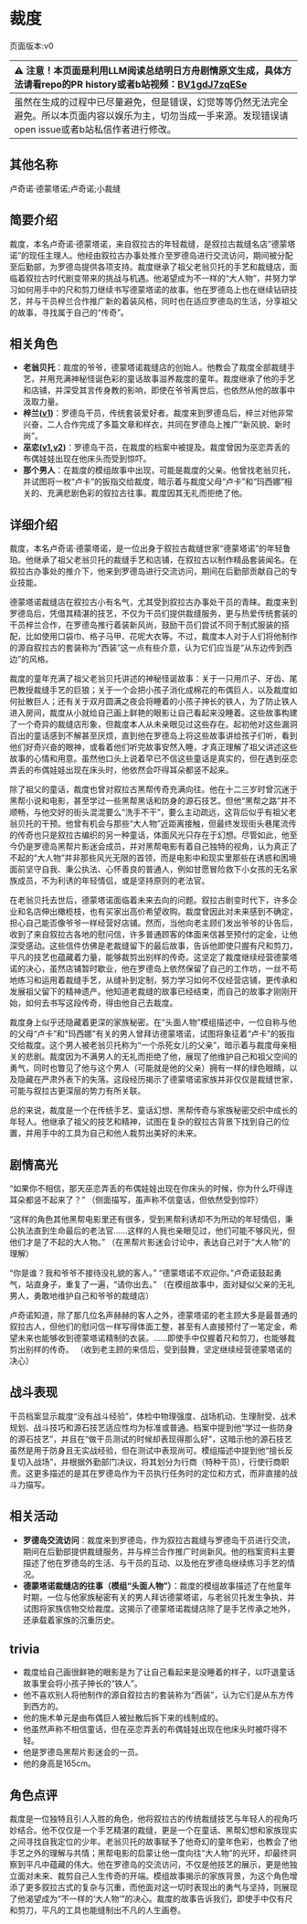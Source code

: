 # 裁度
页面版本:v0
 

| :warning: 注意！本页面是利用LLM阅读总结明日方舟剧情原文生成，具体方法请看repo的PR history或者b站视频：[BV1gdJ7zqESe](https://www.bilibili.com/video/BV1gdJ7zqESe/)         |
|:----------------------------|
| 虽然在生成的过程中已尽量避免，但是错误，幻觉等等仍然无法完全避免。所以本页面内容以娱乐为主，切勿当成一手来源。发现错误请open issue或者b站私信作者进行修改。|



## 其他名称
卢奇诺·德蒙塔诺;卢奇诺;小裁缝
## 简要介绍
裁度，本名卢奇诺·德蒙塔诺，来自叙拉古的年轻裁缝，是叙拉古裁缝名店“德蒙塔诺”的现任主理人。他经由叙拉古办事处推介至罗德岛进行交流访问，期间被分配至后勤部，为罗德岛提供各项支持。裁度继承了祖父老翁贝托的手艺和裁缝店，面临着叙拉古时代剧变带来的挑战与机遇。他渴望成为不一样的“大人物”，并努力学习如何用手中的尺和剪刀继续书写德蒙塔诺的故事。他在罗德岛上也在继续钻研技艺，并与干员梓兰合作推广新的着装风格，同时也在适应罗德岛的生活，分享祖父的故事，寻找属于自己的“传奇”。
## 相关角色
-   **老翁贝托**：裁度的爷爷，德蒙塔诺裁缝店的创始人。他教会了裁度全部裁缝手艺，并用充满神秘怪诞色彩的童话故事滋养裁度的童年。裁度继承了他的手艺和店铺，并深受其言传身教的影响，即使在爷爷离世后，也依然从他的故事中汲取力量。
-   **梓兰([v1](char_278_orchid.md))**：罗德岛干员，传统套装爱好者。裁度来到罗德岛后，梓兰对他非常兴奋，二人合作完成了多篇文章和样衣，共同在罗德岛上推广“新风貌、新时尚”。
-   **巫恋([v1](char_254_vodfox.md),[v2](../char_v3/char_254_vodfox.md))**：罗德岛干员，在裁度的档案中被提及。裁度曾因为巫恋弄丢的布偶娃娃出现在他床头而受到惊吓。
-   **那个男人**：在裁度的模组故事中出现，可能是裁度的父亲。他曾找老翁贝托，并试图将一枚“卢卡”的扳指交给裁度，暗示着与裁度父母“卢卡”和“玛西娜”相关的、充满悲剧色彩的叙拉古往事。裁度因其无礼而拒绝了他。
## 详细介绍
裁度，本名卢奇诺·德蒙塔诺，是一位出身于叙拉古裁缝世家“德蒙塔诺”的年轻鲁珀。他继承了祖父老翁贝托的裁缝手艺和店铺，在叙拉古以制作精品套装闻名。在叙拉古办事处的推介下，他来到罗德岛进行交流访问，期间在后勤部贡献自己的专业技能。

德蒙塔诺裁缝店在叙拉古小有名气，尤其受到叙拉古办事处干员的青睐。裁度来到罗德岛后，凭借其精湛的技艺，不仅为干员们提供裁缝服务，更与热爱传统套装的干员梓兰合作，在罗德岛推行着装新风尚，鼓励干员们尝试不同于制式服装的搭配，比如使用口袋巾、格子马甲、花呢大衣等。不过，裁度本人对于人们将他制作的源自叙拉古的套装称为“西装”这一点有些介意，认为它们应当是“从东边传到西边”的风格。

裁度的童年充满了祖父老翁贝托讲述的神秘怪诞故事：关于一只用爪子、牙齿、尾巴教授裁缝手艺的巨狼；关于一个会把小孩子消化成棉花的布偶巨人，以及裁度如何扯散巨人；还有关于双月圆满之夜会将睡着的小孩子抻长的铁人，为了防止铁人进入房间，裁度从小就给自己画上鲜艳的眼影让自己看起来没睡着。这些故事构建了一个奇异的裁缝店形象，但裁度本人从未亲眼见过这些存在。起初他对这些漏洞百出的童话感到不解甚至厌烦，直到他在罗德岛上将这些故事讲给孩子们听，看到他们好奇兴奋的眼神，或看着他们听完故事安然入睡，才真正理解了祖父讲述这些故事的心情和用意。虽然他口头上说着早已不信这些童话是真实的，但在遇到巫恋弄丢的布偶娃娃出现在床头时，他依然会吓得耳朵都竖不起来。

除了祖父的童话，裁度也曾对叙拉古黑帮传奇充满向往。他在十二三岁时曾沉迷于黑帮小说和电影，甚至学过一些黑帮黑话和防身的源石技艺。但他“黑帮之路”并不顺畅，与他交好的街头混混要么“洗手不干”，要么主动疏远，这背后似乎有祖父老翁贝托的干预。他曾有机会与那些“大人物”近距离接触，但最终发现街头巷尾流传的传奇也只是叙拉古编织的另一种童话，体面风光只存在于幻想。尽管如此，他至今仍是罗德岛黑帮片影迷会成员，并对黑帮电影有着自己独特的视角，认为真正了不起的“大人物”并非那些风光无限的首领，而是电影中和现实里那些在诱惑和困境面前坚守自我、秉公执法、心怀善良的普通人，例如甘愿冒险救下小女孩的无名家族成员，不为利诱的年轻情侣，或是坚持原则的老法官。

在老翁贝托去世后，德蒙塔诺面临着未来去向的问题。叙拉古剧变时代下，许多企业和名店伸出橄榄枝，也有买家出高价希望收购。裁度曾因此对未来感到不确定，担心自己能否像爷爷一样经营好店铺。然而，当他向老主顾们发出爷爷的讣告后，收到了来自叙拉古各地的慰问信，许多普通顾客的体面来信甚至预付的定金，让他深受感动。这些信件仿佛是老裁缝留下的最后故事，告诉他即使只握有尺和剪刀，平凡的技艺也蕴藏着力量，能够裁剪出别样的传奇。这坚定了裁度继续经营德蒙塔诺的决心，虽然店铺暂时歇业，他在罗德岛上依然保留了自己的工作坊，一丝不苟地练习和运用着裁缝手艺，从缝补到定制，努力学习如何不仅经营店铺，更传承和发展祖父留下的精神遗产。他知道老裁缝的故事已经结束，而自己的故事才刚刚开始，如何去书写这段传奇，得由他自己去裁度。

裁度身上似乎还隐藏着更深的家族秘密。在“头面人物”模组描述中，一位自称与他的父母“卢卡”和“玛西娜”有关的男人曾拜访德蒙塔诺，试图将象征着“卢卡”的扳指交给裁度。这个男人被老翁贝托称为“一个杀死女儿的父亲”，暗示着与裁度母亲相关的悲剧。裁度因为不满男人的无礼而拒绝了他，展现了他维护自己和祖父空间的勇气，同时也瞥见了他与这个男人（可能就是他的父亲）拥有一样的绿色眼睛，以及隐藏在严肃外表下的失落。这段经历揭示了德蒙塔诺家族并非仅仅是裁缝世家，可能与叙拉古更深层的势力有所关联。

总的来说，裁度是一个在传统手艺、童话幻想、黑帮传奇与家族秘密交织中成长的年轻人。他继承了祖父的技艺和精神，试图在复杂的叙拉古背景下找到自己的位置，并用手中的工具为自己和他人裁剪出美好的未来。
## 剧情高光
“如果你不相信，那天巫恋弄丢的布偶娃娃出现在你床头的时候，你为什么吓得连耳朵都竖不起来了？”
（侧面描写，虽声称不信童话，但依然受到惊吓）

“这样的角色其他黑帮电影里还有很多，受到黑帮利诱却不为所动的年轻情侣，秉公执法直到生命最后的老法官......这样的人我也亲眼见过，他们可能不够风光，但他们才是了不起的大人物。”
（在黑帮片影迷会讨论中，表达自己对于“大人物”的理解）

“你是谁？我和爷爷不接待没礼貌的客人。”
“德蒙塔诺不欢迎你。”卢奇诺鼓起勇气，站直身子，重复了一遍，“请你出去。”
（在模组故事中，面对疑似父亲的无礼男人，勇敢地维护自己和爷爷的裁缝店）

卢奇诺知道，除了那几位名声赫赫的客人之外，德蒙塔诺的老主顾大多是最普通的叙拉古人，但他们的慰问信一样写得体面工整，甚至有人直接预付了一笔定金，希望未来也能够收到德蒙塔诺精制的衣装。......即使手中仅握着尺和剪刀，也能够裁剪出别样的传奇。
（收到老主顾的来信后，受到鼓舞，坚定继续经营德蒙塔诺的决心）
## 战斗表现
干员档案显示裁度“没有战斗经验”，体检中物理强度、战场机动、生理耐受、战术规划、战斗技巧和源石技艺适应性均为标准或普通。档案中提到他“学过一些防身的源石技艺”，并且在“做干员测试的时候却表现得那么好”，这暗示他的源石技艺虽然是用于防身且无实战经验，但在测试中表现尚可。模组描述中提到他“擅长反复切入战场”，并根据外勤部门决议，将其划分为行商（特种干员），行使行商职责。这更多描述的是其在罗德岛作为干员执行任务时的定位和方式，而非直接的战斗力描写。
## 相关活动
-   **罗德岛交流访问**：裁度来到罗德岛，作为叙拉古裁缝与罗德岛干员进行交流，期间在后勤部提供裁缝服务，并与梓兰合作推广时尚新风。他的档案资料主要描述了他在罗德岛的生活、与干员的互动、以及他在罗德岛继续练习手艺的情况。
-   **德蒙塔诺裁缝店的往事（模组“头面人物”）**：裁度的模组故事描述了在他童年时期，一位与他家族秘密有关的男人拜访德蒙塔诺，与老翁贝托发生争执，并试图将家族信物交给裁度。这揭示了德蒙塔诺裁缝店除了是手艺传承之地外，还承载着家族的沉重历史。
## trivia
*   裁度给自己画很鲜艳的眼影是为了让自己看起来是没睡着的样子，以吓退童话故事里会将小孩子抻长的“铁人”。
*   他不喜欢别人将他制作的源自叙拉古的套装称为“西装”，认为它们是从东方传到西方的。
*   他的施术单元是由布偶巨人被扯散后拆下来的线制成的。
*   他虽然声称不相信童话，但在巫恋弄丢的布偶娃娃出现在他床头时被吓得不轻。
*   他是罗德岛黑帮片影迷会的一员。
*   他的身高是165cm。
## 角色点评
裁度是一位独特且引人入胜的角色，他将叙拉古的传统裁缝技艺与年轻人的视角巧妙结合。他不仅仅是一个手艺精湛的裁缝，更是一个在童话、黑帮幻想和家族现实之间寻找自我定位的少年。老翁贝托的故事赋予了他奇幻的童年色彩，也教会了他手艺之外的理解与共情；黑帮电影的启蒙让他一度向往“大人物”的光环，却最终洞察到平凡中蕴藏的伟大。他在罗德岛的交流访问，不仅是他技艺的展示，更是他独立面对未来、裁剪自己人生传奇的开端。模组故事揭示的家族背景，为这个角色增添了更多叙拉古式的复杂与沉重，而他面对这一切时表现出的勇气与坚持，则展现了他渴望成为“不一样的‘大人物’”的决心。裁度的故事告诉我们，即使手中仅有尺和剪刀，平凡的工具也能缝制出不凡的人生画卷。